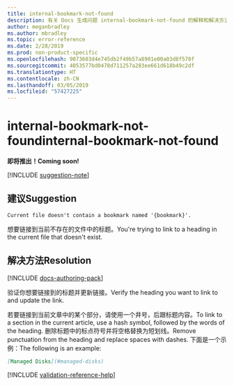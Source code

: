 ```yaml
---
title: internal-bookmark-not-found
description: 有关 Docs 生成问题 internal-bookmark-not-found 的解释和解决方法
author: meganbradley
ms.author: mbradley
ms.topic: error-reference
ms.date: 2/28/2019
ms.prod: non-product-specific
ms.openlocfilehash: 9073603d4e745db2f49b57a8901e00a03d8f570f
ms.sourcegitcommit: 4053577bd0478d711257a283ee661d618b49c2df
ms.translationtype: HT
ms.contentlocale: zh-CN
ms.lasthandoff: 03/05/2019
ms.locfileid: "57427225"
---
```

# <a name="internal-bookmark-not-found"></a><span data-ttu-id="c4f2c-103">internal-bookmark-not-found</span><span class="sxs-lookup"><span data-stu-id="c4f2c-103">internal-bookmark-not-found</span></span>

<span data-ttu-id="c4f2c-104">**即将推出！**</span><span class="sxs-lookup"><span data-stu-id="c4f2c-104">**Coming soon!**</span></span>

[!INCLUDE [suggestion-note](includes/suggestion-note.md)]

## <a name="suggestion"></a><span data-ttu-id="c4f2c-105">建议</span><span class="sxs-lookup"><span data-stu-id="c4f2c-105">Suggestion</span></span>

`Current file doesn't contain a bookmark named '{bookmark}'.`

<span data-ttu-id="c4f2c-106">想要链接到当前不存在的文件中的标题。</span><span class="sxs-lookup"><span data-stu-id="c4f2c-106">You're trying to link to a heading in the current file that doesn't exist.</span></span>

## <a name="resolution"></a><span data-ttu-id="c4f2c-107">解决方法</span><span class="sxs-lookup"><span data-stu-id="c4f2c-107">Resolution</span></span>

[!INCLUDE [docs-authoring-pack](includes/docs-authoring-pack.md)]

<span data-ttu-id="c4f2c-108">验证你想要链接到的标题并更新链接。</span><span class="sxs-lookup"><span data-stu-id="c4f2c-108">Verify the heading you want to link to and update the link.</span></span>

<span data-ttu-id="c4f2c-109">若要链接到当前文章中的某个部分，请使用一个井号，后跟标题内容。</span><span class="sxs-lookup"><span data-stu-id="c4f2c-109">To link to a section in the current article, use a hash symbol, followed by the words of the heading.</span></span> <span data-ttu-id="c4f2c-110">删除标题中的标点符号并将空格替换为短划线。</span><span class="sxs-lookup"><span data-stu-id="c4f2c-110">Remove punctuation from the heading and replace spaces with dashes.</span></span> <span data-ttu-id="c4f2c-111">下面是一个示例：</span><span class="sxs-lookup"><span data-stu-id="c4f2c-111">The following is an example:</span></span>

```markdown
[Managed Disks](#managed-disks)
```

<!--make sure to add this file to your includes folder and verify the path-->
[!INCLUDE [validation-reference-help](includes/validation-reference-help.md)]
